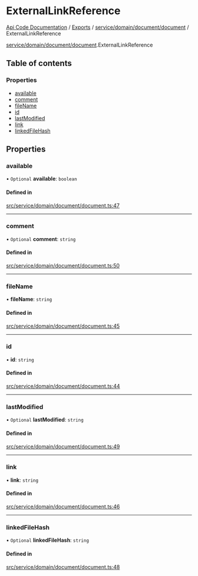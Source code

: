 # ExternalLinkReference
[Api Code Documentation](../README.md) / [Exports](../modules.md) / [service/domain/document/document](../modules/service_domain_document_document.md) / ExternalLinkReference

[service/domain/document/document](../modules/service_domain_document_document.md).ExternalLinkReference

## Table of contents

### Properties

- [available](service_domain_document_document.ExternalLinkReference.md#available)
- [comment](service_domain_document_document.ExternalLinkReference.md#comment)
- [fileName](service_domain_document_document.ExternalLinkReference.md#filename)
- [id](service_domain_document_document.ExternalLinkReference.md#id)
- [lastModified](service_domain_document_document.ExternalLinkReference.md#lastmodified)
- [link](service_domain_document_document.ExternalLinkReference.md#link)
- [linkedFileHash](service_domain_document_document.ExternalLinkReference.md#linkedfilehash)

## Properties

### available

• `Optional` **available**: `boolean`

#### Defined in

[src/service/domain/document/document.ts:47](https://github.com/openkfw/TruBudget/blob/c993c60c/api/src/service/domain/document/document.ts#L47)

___

### comment

• `Optional` **comment**: `string`

#### Defined in

[src/service/domain/document/document.ts:50](https://github.com/openkfw/TruBudget/blob/c993c60c/api/src/service/domain/document/document.ts#L50)

___

### fileName

• **fileName**: `string`

#### Defined in

[src/service/domain/document/document.ts:45](https://github.com/openkfw/TruBudget/blob/c993c60c/api/src/service/domain/document/document.ts#L45)

___

### id

• **id**: `string`

#### Defined in

[src/service/domain/document/document.ts:44](https://github.com/openkfw/TruBudget/blob/c993c60c/api/src/service/domain/document/document.ts#L44)

___

### lastModified

• `Optional` **lastModified**: `string`

#### Defined in

[src/service/domain/document/document.ts:49](https://github.com/openkfw/TruBudget/blob/c993c60c/api/src/service/domain/document/document.ts#L49)

___

### link

• **link**: `string`

#### Defined in

[src/service/domain/document/document.ts:46](https://github.com/openkfw/TruBudget/blob/c993c60c/api/src/service/domain/document/document.ts#L46)

___

### linkedFileHash

• `Optional` **linkedFileHash**: `string`

#### Defined in

[src/service/domain/document/document.ts:48](https://github.com/openkfw/TruBudget/blob/c993c60c/api/src/service/domain/document/document.ts#L48)
